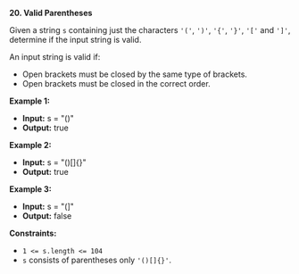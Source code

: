 
**20.  Valid Parentheses**




Given a string  `s`  containing just the characters  `'('`,  `')'`,  `'{'`,  `'}'`,  `'['`  and  `']'`, determine if the input string is valid.

An input string is valid if:

 -  Open brackets must be closed by the same type of brackets.
 -  Open brackets must be closed in the correct order.

**Example 1:**

 - **Input:** s = "()"
 -    **Output:** true

**Example 2:**

 - **Input:** s = "()[]{}"
 -    **Output:** true

**Example 3:**

 - **Input:** s = "(]"
 -    **Output:** false

**Constraints:**

-   `1 <= s.length <= 104`
-   `s`  consists of parentheses only  `'()[]{}'`.
